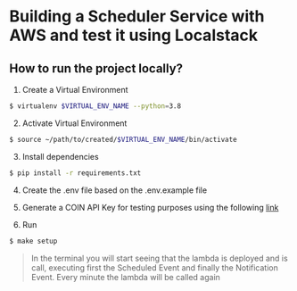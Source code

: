 # Building a Scheduler Service with AWS and test it using Localstack

## How to run the project locally?

1. Create a Virtual Environment

```sh
$ virtualenv $VIRTUAL_ENV_NAME --python=3.8
```

2. Activate Virtual Environment

```sh
$ source ~/path/to/created/$VIRTUAL_ENV_NAME/bin/activate
```

3. Install dependencies
```sh
$ pip install -r requirements.txt
```

4. Create the .env file based on the .env.example file

5. Generate a COIN API Key for testing purposes using the following [link](https://www.coinapi.io/pricing?apikey) 

6. Run 
```sh
$ make setup
```

> In the terminal you will start seeing that the lambda is deployed and is call, executing first the Scheduled Event and finally the Notification Event. Every minute the lambda will be called again

